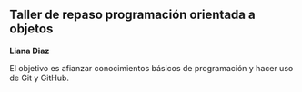 ## Taller de repaso programación orientada a objetos
**Liana Diaz**

El objetivo es afianzar conocimientos básicos de programación y hacer uso de Git y GitHub.